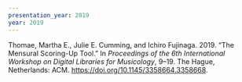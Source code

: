 ```yaml
---
presentation_year: 2019
year: 2019
---
```


Thomae, Martha E., Julie E. Cumming, and Ichiro Fujinaga. 2019. “The Mensural Scoring-Up Tool.” In <i>Proceedings of the 6th International Workshop on Digital Libraries for Musicology</i>, 9–19. The Hague, Netherlands: ACM. <a href="https://doi.org/10.1145/3358664.3358668">https://doi.org/10.1145/3358664.3358668</a>.